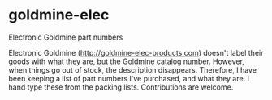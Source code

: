 # goldmine-elec
Electronic Goldmine part numbers

Electronic Goldmine (http://goldmine-elec-products.com) doesn't label their
goods with what they are, but the Goldmine catalog number.  However,
when things go out of stock, the description disappears.  Therefore, I
have been keeping a list of part numbers I've purchased, and what they are.
I hand type these from the packing lists.  Contributions are welcome.
